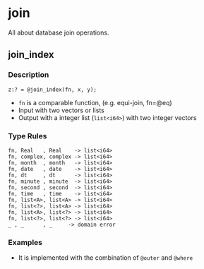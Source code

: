 # join

All about database join operations.

## join_index

### Description

```no-highlight
z:? = @join_index(fn, x, y);
```

- `fn` is a comparable function, (e.g. equi-join, fn=@eq)
- Input with two vectors or lists
- Output with a integer list (`list<i64>`) with two integer vectors

### Type Rules

```no-highlight
fn, Real   , Real    -> list<i64>
fn, complex, complex -> list<i64>
fn, month  , month   -> list<i64>
fn, date   , date    -> list<i64>
fn, dt     , dt      -> list<i64>
fn, minute , minute  -> list<i64>
fn, second , second  -> list<i64>
fn, time   , time    -> list<i64>
fn, list<A>, list<A> -> list<i64>
fn, list<?>, list<A> -> list<i64>
fn, list<A>, list<?> -> list<i64>
fn, list<?>, list<?> -> list<i64>
_ , _      , _     -> domain error
```

### Examples

- It is implemented with the combination of `@outer` and `@where`

